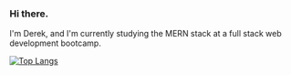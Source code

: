 ### Hi there.
I'm Derek, and I'm currently studying the MERN stack at a full stack web development bootcamp.

[![Top Langs](https://github-readme-stats.vercel.app/api/top-langs/?username=luiderek&layout=compact&langs_count=4&theme=nord)](https://github.com/luiderek/github-readme-stats)
